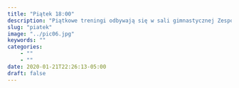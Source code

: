 ```yaml
---
title: "Piątek 18:00"
description: "Piątkowe treningi odbywają się w sali gimnastycznej Zespołu Szkół nr 3, wejście od strony Orlika"
slug: "piatek"
image: "../pic06.jpg"
keywords: ""
categories:
    - ""
    - ""
date: 2020-01-21T22:26:13-05:00
draft: false
---
```


